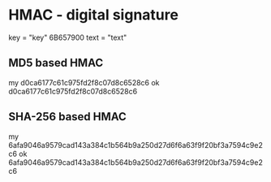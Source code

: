 # HMAC - digital signature


key = "key" 6B657900
text = "text"

## MD5 based HMAC

my d0ca6177c61c975fd2f8c07d8c6528c6
ok d0ca6177c61c975fd2f8c07d8c6528c6


## SHA-256 based HMAC


my 6afa9046a9579cad143a384c1b564b9a250d27d6f6a63f9f20bf3a7594c9e2c6
ok 6afa9046a9579cad143a384c1b564b9a250d27d6f6a63f9f20bf3a7594c9e2c6


